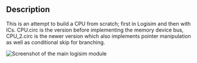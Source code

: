 ## Description
This is an attempt to build a CPU from scratch; first in Logisim and then with ICs.
CPU.circ is the version before implementing the memory device bus, CPU_2.circ is the newer version which also implements pointer manipulation as well as conditional skip for branching.

![Screenshot of the main logisim module](https://raw.githubusercontent.com/erdlof/cpu/master/main.png)
